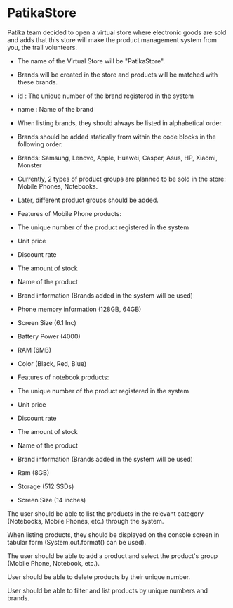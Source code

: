 # PatikaStore

Patika team decided to open a virtual store where electronic goods are sold and adds that this store will make the product management system from you, the trail volunteers.

- The name of the Virtual Store will be "PatikaStore".

- Brands will be created in the store and products will be matched with these brands.

- id : The unique number of the brand registered in the system

- name : Name of the brand

- When listing brands, they should always be listed in alphabetical order.

- Brands should be added statically from within the code blocks in the following order.

- Brands: Samsung, Lenovo, Apple, Huawei, Casper, Asus, HP, Xiaomi, Monster

- Currently, 2 types of product groups are planned to be sold in the store: Mobile Phones, Notebooks.

- Later, different product groups should be added.

- Features of Mobile Phone products:

- The unique number of the product registered in the system

- Unit price

- Discount rate

- The amount of stock

- Name of the product

- Brand information (Brands added in the system will be used)

- Phone memory information (128GB, 64GB)

- Screen Size (6.1 Inc)

- Battery Power (4000)

- RAM (6MB)

- Color (Black, Red, Blue)

- Features of notebook products:

- The unique number of the product registered in the system

- Unit price

- Discount rate

- The amount of stock

- Name of the product

- Brand information (Brands added in the system will be used)

- Ram (8GB)

- Storage (512 SSDs)

- Screen Size (14 inches)

The user should be able to list the products in the relevant category (Notebooks, Mobile Phones, etc.) through the system.

When listing products, they should be displayed on the console screen in tabular form (System.out.format() can be used).

The user should be able to add a product and select the product's group (Mobile Phone, Notebook, etc.).

User should be able to delete products by their unique number.

User should be able to filter and list products by unique numbers and brands.


